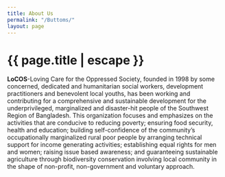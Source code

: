 ```yaml
---
title: About Us
permalink: "/Buttoms/"
layout: page
---
```


<h1 class="page-title">{{ page.title | escape }}</h1>

**LoCOS**-Loving Care for the Oppressed Society, founded in 1998 by some concerned, dedicated and humanitarian social workers, development practitioners and benevolent local youths, has been working and contributing for a comprehensive and sustainable development for the underprivileged, marginalized and disaster-hit people of the Southwest Region of Bangladesh. This organization focuses and emphasizes on the activities that are conducive to reducing poverty; ensuring food security, health and education; building self-confidence of the community’s occupationally marginalized rural poor people by arranging technical support for income generating activities; establishing equal rights for men and women; raising issue based awareness; and guaranteeing sustainable agriculture through biodiversity conservation involving local community in the shape of non-profit, non-government and voluntary approach.